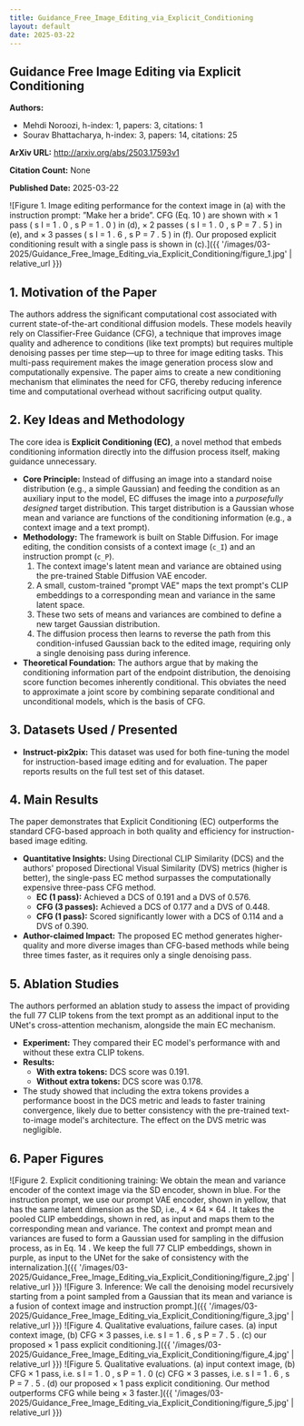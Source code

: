 ```yaml
---
title: Guidance_Free_Image_Editing_via_Explicit_Conditioning
layout: default
date: 2025-03-22
---
```

## Guidance Free Image Editing via Explicit Conditioning
**Authors:**
- Mehdi Noroozi, h-index: 1, papers: 3, citations: 1
- Sourav Bhattacharya, h-index: 3, papers: 14, citations: 25

**ArXiv URL:** http://arxiv.org/abs/2503.17593v1

**Citation Count:** None

**Published Date:** 2025-03-22

![Figure 1. Image editing performance for the context image in (a) with the instruction prompt: ”Make her a bride”. CFG (Eq. 10 ) are shown with × 1 pass ( s I = 1 . 0 , s P = 1 . 0 ) in (d), × 2 passes ( s I = 1 . 0 , s P = 7 . 5 ) in (e), and × 3 passes ( s I = 1 . 6 , s P = 7 . 5 ) in (f). Our proposed explicit conditioning result with a single pass is shown in (c).]({{ '/images/03-2025/Guidance_Free_Image_Editing_via_Explicit_Conditioning/figure_1.jpg' | relative_url }})
## 1. Motivation of the Paper
The authors address the significant computational cost associated with current state-of-the-art conditional diffusion models. These models heavily rely on Classifier-Free Guidance (CFG), a technique that improves image quality and adherence to conditions (like text prompts) but requires multiple denoising passes per time step—up to three for image editing tasks. This multi-pass requirement makes the image generation process slow and computationally expensive. The paper aims to create a new conditioning mechanism that eliminates the need for CFG, thereby reducing inference time and computational overhead without sacrificing output quality.

## 2. Key Ideas and Methodology
The core idea is **Explicit Conditioning (EC)**, a novel method that embeds conditioning information directly into the diffusion process itself, making guidance unnecessary.

-   **Core Principle:** Instead of diffusing an image into a standard noise distribution (e.g., a simple Gaussian) and feeding the condition as an auxiliary input to the model, EC diffuses the image into a *purposefully designed* target distribution. This target distribution is a Gaussian whose mean and variance are functions of the conditioning information (e.g., a context image and a text prompt).
-   **Methodology:** The framework is built on Stable Diffusion. For image editing, the condition consists of a context image (`c_I`) and an instruction prompt (`c_P`).
    1.  The context image's latent mean and variance are obtained using the pre-trained Stable Diffusion VAE encoder.
    2.  A small, custom-trained "prompt VAE" maps the text prompt's CLIP embeddings to a corresponding mean and variance in the same latent space.
    3.  These two sets of means and variances are combined to define a new target Gaussian distribution.
    4.  The diffusion process then learns to reverse the path from this condition-infused Gaussian back to the edited image, requiring only a single denoising pass during inference.
-   **Theoretical Foundation:** The authors argue that by making the conditioning information part of the endpoint distribution, the denoising score function becomes inherently conditional. This obviates the need to approximate a joint score by combining separate conditional and unconditional models, which is the basis of CFG.

## 3. Datasets Used / Presented
-   **Instruct-pix2pix:** This dataset was used for both fine-tuning the model for instruction-based image editing and for evaluation. The paper reports results on the full test set of this dataset.

## 4. Main Results
The paper demonstrates that Explicit Conditioning (EC) outperforms the standard CFG-based approach in both quality and efficiency for instruction-based image editing.

-   **Quantitative Insights:** Using Directional CLIP Similarity (DCS) and the authors' proposed Directional Visual Similarity (DVS) metrics (higher is better), the single-pass EC method surpasses the computationally expensive three-pass CFG method.
    -   **EC (1 pass):** Achieved a DCS of 0.191 and a DVS of 0.576.
    -   **CFG (3 passes):** Achieved a DCS of 0.177 and a DVS of 0.448.
    -   **CFG (1 pass):** Scored significantly lower with a DCS of 0.114 and a DVS of 0.390.
-   **Author-claimed Impact:** The proposed EC method generates higher-quality and more diverse images than CFG-based methods while being three times faster, as it requires only a single denoising pass.

## 5. Ablation Studies
The authors performed an ablation study to assess the impact of providing the full 77 CLIP tokens from the text prompt as an additional input to the UNet's cross-attention mechanism, alongside the main EC mechanism.

-   **Experiment:** They compared their EC model's performance with and without these extra CLIP tokens.
-   **Results:**
    -   **With extra tokens:** DCS score was 0.191.
    -   **Without extra tokens:** DCS score was 0.178.
-   The study showed that including the extra tokens provides a performance boost in the DCS metric and leads to faster training convergence, likely due to better consistency with the pre-trained text-to-image model's architecture. The effect on the DVS metric was negligible.

## 6. Paper Figures
![Figure 2. Explicit conditioning training: We obtain the mean and variance encoder of the context image via the SD encoder, shown in blue. For the instruction prompt, we use our prompt VAE encoder, shown in yellow, that has the same latent dimension as the SD, i.e., 4 × 64 × 64 . It takes the pooled CLIP embeddings, shown in red, as input and maps them to the corresponding mean and variance. The context and prompt mean and variances are fused to form a Gaussian used for sampling in the diffusion process, as in Eq. 14 . We keep the full 77 CLIP embeddings, shown in purple, as input to the UNet for the sake of consistency with the internalization.]({{ '/images/03-2025/Guidance_Free_Image_Editing_via_Explicit_Conditioning/figure_2.jpg' | relative_url }})
![Figure 3. Inference: We call the denoising model recursively starting from a point sampled from a Gaussian that its mean and variance is a fusion of context image and instruction prompt.]({{ '/images/03-2025/Guidance_Free_Image_Editing_via_Explicit_Conditioning/figure_3.jpg' | relative_url }})
![Figure 4. Qualitative evaluations, failure cases. (a) input context image, (b) CFG × 3 passes, i.e. s I = 1 . 6 , s P = 7 . 5 . (c) our proposed × 1 pass explicit conditioning.]({{ '/images/03-2025/Guidance_Free_Image_Editing_via_Explicit_Conditioning/figure_4.jpg' | relative_url }})
![Figure 5. Qualitative evaluations. (a) input context image, (b) CFG × 1 pass, i.e. s I = 1 . 0 , s P = 1 . 0 (c) CFG × 3 passes, i.e. s I = 1 . 6 , s P = 7 . 5 . (d) our proposed × 1 pass explicit conditioning. Our method outperforms CFG while being × 3 faster.]({{ '/images/03-2025/Guidance_Free_Image_Editing_via_Explicit_Conditioning/figure_5.jpg' | relative_url }})
